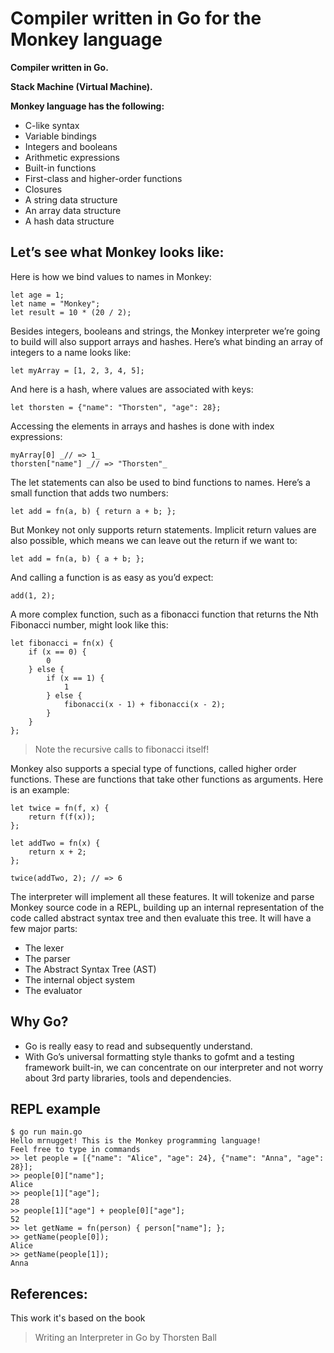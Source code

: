 # Compiler written in Go for the Monkey language

**Compiler written in Go.**

**Stack Machine (Virtual Machine).**

**Monkey language has the following:**
* C-like syntax 
* Variable bindings 
* Integers and booleans 
* Arithmetic expressions 
* Built-in functions 
* First-class and higher-order functions 
* Closures 
* A string data structure 
* An array data structure 
* A hash data structure

## Let’s see what Monkey looks like:

Here is how we bind values to names in Monkey:

```c:
let age = 1;
let name = "Monkey"; 
let result = 10 * (20 / 2);
```
Besides integers, booleans and strings, the Monkey interpreter we’re 
going to build will also support arrays and hashes. Here’s what binding 
an array of integers to a name looks like: 

```c:
let myArray = [1, 2, 3, 4, 5];
```
And here is a hash, where values are associated with keys: 

```c:
let thorsten = {"name": "Thorsten", "age": 28};
```

Accessing the elements in arrays and hashes is done with index expressions:

```c: 
myArray[0] _// => 1_
thorsten["name"] _// => "Thorsten"_
```

The let statements can also be used to bind functions to names. Here’s a 
small function that adds two numbers: 

```c: 
let add = fn(a, b) { return a + b; };
```

But Monkey not only supports return statements. Implicit return values are 
also possible, which means we can leave out the return if we want to:

```c: 
let add = fn(a, b) { a + b; };
```

And calling a function is as easy as you’d expect: 

```c: 
add(1, 2);
```

A more complex function, such as a fibonacci function that returns the 
Nth Fibonacci number, might look like this: 

```c: 
let fibonacci = fn(x) { 
    if (x == 0) { 
        0
    } else { 
        if (x == 1) { 
            1
        } else { 
            fibonacci(x - 1) + fibonacci(x - 2);
        } 
    } 
}; 
```

>Note the recursive calls to fibonacci itself!

Monkey also supports a special type of functions, called higher order 
functions. These are functions that take other functions as arguments. 
Here is an example:

```c:
let twice = fn(f, x) { 
    return f(f(x));
};

let addTwo = fn(x) { 
    return x + 2;
}; 

twice(addTwo, 2); // => 6
```

The interpreter will implement all these features. It will tokenize 
and parse Monkey source code in a REPL, building up an internal 
representation of the code called abstract syntax tree and then
evaluate this tree. It will have a few major parts:

* The lexer 
* The parser 
* The Abstract Syntax Tree (AST) 
* The internal object system 
* The evaluator

## Why Go?

* Go is really easy to read and subsequently understand.
* With Go’s universal formatting style thanks to gofmt and a testing 
  framework built-in, we can concentrate on our interpreter and not 
  worry about 3rd party libraries, tools and dependencies.
  
## **REPL example**
```
$ go run main.go 
Hello mrnugget! This is the Monkey programming language! 
Feel free to type in commands 
>> let people = [{"name": "Alice", "age": 24}, {"name": "Anna", "age": 28}]; 
>> people[0]["name"]; 
Alice
>> people[1]["age"]; 
28
>> people[1]["age"] + people[0]["age"];
52 
>> let getName = fn(person) { person["name"]; };
>> getName(people[0]);
Alice 
>> getName(people[1]); 
Anna
```  

## References:

This work it's based on the book 
>Writing an Interpreter in Go by Thorsten Ball